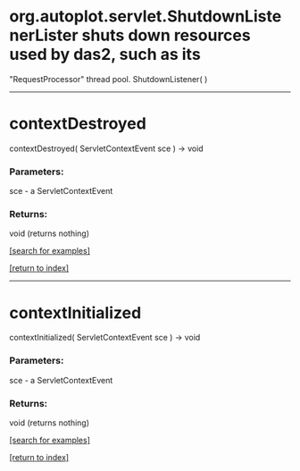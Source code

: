 # org.autoplot.servlet.ShutdownListenerLister shuts down resources used by das2, such as its 
 "RequestProcessor" thread pool.
ShutdownListener( )


***
<a name="contextDestroyed"></a>
# contextDestroyed
contextDestroyed( ServletContextEvent sce ) &rarr; void



### Parameters:
sce - a ServletContextEvent

### Returns:
void (returns nothing)


<a href="https://github.com/autoplot/dev/search?q=contextDestroyed&unscoped_q=contextDestroyed">[search for examples]</a>

<a href="https://github.com/autoplot/documentation/blob/master/javadoc/index-all.md">[return to index]</a>

***
<a name="contextInitialized"></a>
# contextInitialized
contextInitialized( ServletContextEvent sce ) &rarr; void



### Parameters:
sce - a ServletContextEvent

### Returns:
void (returns nothing)


<a href="https://github.com/autoplot/dev/search?q=contextInitialized&unscoped_q=contextInitialized">[search for examples]</a>

<a href="https://github.com/autoplot/documentation/blob/master/javadoc/index-all.md">[return to index]</a>


